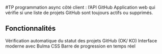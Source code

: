 #TP programmation async côté client : l’API GitHub
Application web qui vérifie si une liste de projets GitHub sont toujours actifs ou supprimés.

## Fonctionnalités
Vérification automatique du statut des projets GitHub (OK/ KO)
Interface moderne avec Bulma CSS
Barre de progression en temps réel
